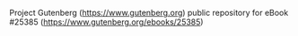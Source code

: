Project Gutenberg (https://www.gutenberg.org) public repository for eBook #25385 (https://www.gutenberg.org/ebooks/25385)
